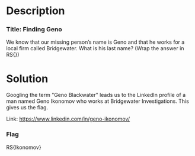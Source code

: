 # Description

### Title: Finding Geno

We know that our missing person’s name is Geno and that he works for a local firm called Bridgewater. What is his last name? (Wrap the answer in RS{})

# Solution

Googling the term "Geno Blackwater" leads us to the LinkedIn profile of a man named Geno Ikonomov who works at Bridgewater Investigations. This gives us the flag.

Link: https://www.linkedin.com/in/geno-ikonomov/

### Flag

RS{Ikonomov}
